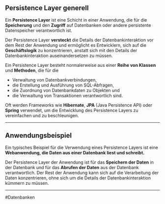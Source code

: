 
## Persistence Layer generell

Ein **Persistence Layer** ist eine Schicht in einer Anwendung, die für die **Speicherung** und den **Zugriff** auf Datenbanken oder andere persistente Datenspeicher verantwortlich ist. 

Der Persistence Layer **versteckt** die Details der Datenbankinteraktion vor dem Rest der Anwendung und ermöglicht es Entwicklern, sich auf die **Geschäftslogik** zu konzentrieren, anstatt sich mit den Details der Datenbankinteraktion auseinandersetzen zu müssen.

Ein Persistence Layer besteht normalerweise aus einer **Reihe von Klassen** und **Methoden**, die für die 
- Verwaltung von Datenbankverbindungen, 
- die Erstellung und Ausführung von SQL-Abfragen, 
- die Zuordnung von Datenbankdaten zu Objekten und 
- die Verwaltung von Transaktionen verantwortlich sind. 

Oft werden Frameworks wie **Hibernate**, **JPA** (Java Persistence API) oder **Spring** verwendet, um die Entwicklung des Persistence Layers zu vereinfachen und zu beschleunigen.

___

## Anwendungsbeispiel

Ein typisches Beispiel für die Verwendung eines Persistence Layers ist eine **Webanwendung, die Daten aus einer Datenbank liest und schreibt.** 

Der Persistence Layer der Anwendung ist für das **Speichern der Daten** in der Datenbank und für das **Abrufen der Daten** aus der Datenbank verantwortlich.
Der Rest der Anwendung kann sich auf die Verarbeitung der Daten konzentrieren, ohne sich um die Details der Datenbankinteraktion kümmern zu müssen.

___

#Datenbanken